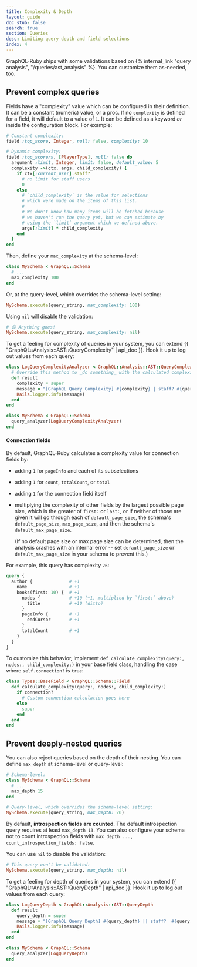 ```yaml
---
title: Complexity & Depth
layout: guide
doc_stub: false
search: true
section: Queries
desc: Limiting query depth and field selections
index: 4
---
```


GraphQL-Ruby ships with some validations based on {% internal_link "query analysis", "/queries/ast_analysis" %}. You can customize them as-needed, too.

## Prevent complex queries

Fields have a "complexity" value which can be configured in their definition. It can be a constant (numeric) value, or a proc. If no `complexity` is defined for a field, it will default to a value of `1`. It can be defined as a keyword _or_ inside the configuration block. For example:

```ruby
# Constant complexity:
field :top_score, Integer, null: false, complexity: 10

# Dynamic complexity:
field :top_scorers, [PlayerType], null: false do
  argument :limit, Integer, limit: false, default_value: 5
  complexity ->(ctx, args, child_complexity) {
    if ctx[:current_user].staff?
      # no limit for staff users
      0
    else
      # `child_complexity` is the value for selections
      # which were made on the items of this list.
      #
      # We don't know how many items will be fetched because
      # we haven't run the query yet, but we can estimate by
      # using the `limit` argument which we defined above.
      args[:limit] * child_complexity
    end
  }
end
```

Then, define your `max_complexity` at the schema-level:

```ruby
class MySchema < GraphQL::Schema
  # ...
  max_complexity 100
end
```

Or, at the query-level, which overrides the schema-level setting:

```ruby
MySchema.execute(query_string, max_complexity: 100)
```

Using `nil` will disable the validation:

```ruby
# 😧 Anything goes!
MySchema.execute(query_string, max_complexity: nil)
```

To get a feeling for complexity of queries in your system, you can extend {{ "GraphQL::Analysis::AST::QueryComplexity" | api_doc }}. Hook it up to log out values from each query:

```ruby
class LogQueryComplexityAnalyzer < GraphQL::Analysis::AST::QueryComplexity
  # Override this method to _do something_ with the calculated complexity value
  def result
    complexity = super
    message = "[GraphQL Query Complexity] #{complexity} | staff? #{query.context[:current_user].staff?}"
    Rails.logger.info(message)
  end
end

class MySchema < GraphQL::Schema
  query_analyzer(LogQueryComplexityAnalyzer)
end
```

#### Connection fields

By default, GraphQL-Ruby calculates a complexity value for connection fields by:

- adding `1` for `pageInfo` and each of its subselections
- adding `1` for `count`, `totalCount`, or `total`
- adding `1` for the connection field itself
- multiplying the complexity of other fields by the largest possible page size, which is the greater of `first:` or `last:`, or if neither of those are given it will go through each of `default_page_size`, the schema's `default_page_size`, `max_page_size`, and then the schema's `default_max_page_size`.

    (If no default page size or max page size can be determined, then the analysis crashes with an internal error -- set `default_page_size` or `default_max_page_size` in your schema to prevent this.)

For example, this query has complexity `26`:

```graphql
query {
  author {              # +1
    name                # +1
    books(first: 10) {  # +1
      nodes {           # +10 (+1, multiplied by `first:` above)
        title           # +10 (ditto)
      }
      pageInfo {        # +1
        endCursor       # +1
      }
      totalCount        # +1
    }
  }
}
```

To customize this behavior, implement `def calculate_complexity(query:, nodes:, child_complexity:)` in your base field class, handling the case where `self.connection?` is `true`:

```ruby
class Types::BaseField < GraphQL::Schema::Field
  def calculate_complexity(query:, nodes:, child_complexity:)
    if connection?
      # Custom connection calculation goes here
    else
      super
    end
  end
end
```

## Prevent deeply-nested queries

You can also reject queries based on the depth of their nesting. You can define `max_depth` at schema-level or query-level:

```ruby
# Schema-level:
class MySchema < GraphQL::Schema
  # ...
  max_depth 15
end

# Query-level, which overrides the schema-level setting:
MySchema.execute(query_string, max_depth: 20)
```

By default, **introspection fields are counted**. The default introspection query requires at least `max_depth 13`. You can also configure your schema not to count introspection fields with `max_depth ..., count_introspection_fields: false`.

You can use `nil` to disable the validation:

```ruby
# This query won't be validated:
MySchema.execute(query_string, max_depth: nil)
```

To get a feeling for depth of queries in your system, you can extend {{ "GraphQL::Analysis::AST::QueryDepth" | api_doc }}. Hook it up to log out values from each query:

```ruby
class LogQueryDepth < GraphQL::Analysis::AST::QueryDepth
  def result
    query_depth = super
    message = "[GraphQL Query Depth] #{query_depth} || staff?  #{query.context[:current_user].staff?}"
    Rails.logger.info(message)
  end
end

class MySchema < GraphQL::Schema
  query_analyzer(LogQueryDepth)
end
```
